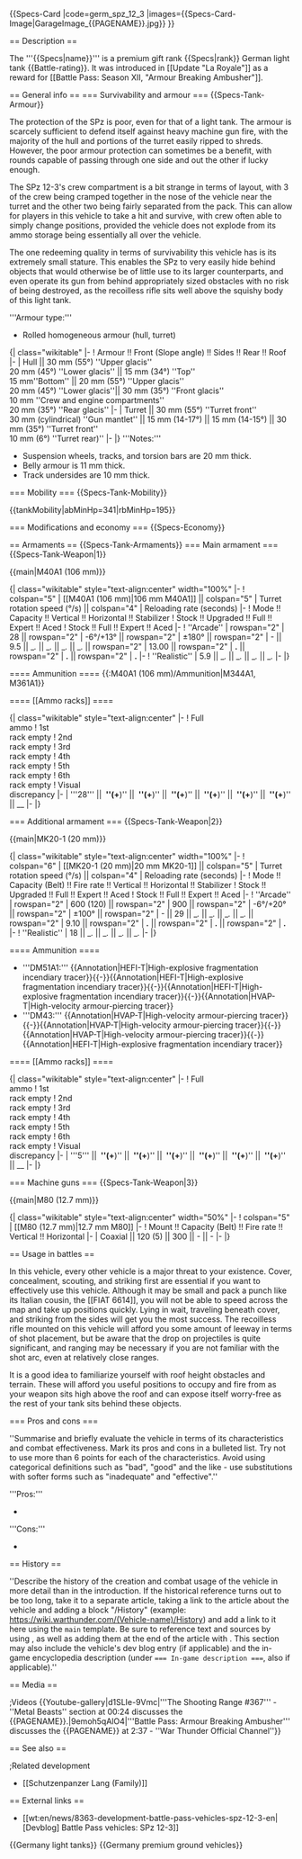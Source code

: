 {{Specs-Card
|code=germ_spz_12_3
|images={{Specs-Card-Image|GarageImage_{{PAGENAME}}.jpg}}
}}

== Description ==
<!-- ''In the description, the first part should be about the history of the creation and combat usage of the vehicle, as well as its key features. In the second part, tell the reader about the ground vehicle in the game. Insert a screenshot of the vehicle, so that if the novice player does not remember the vehicle by name, he will immediately understand what kind of vehicle the article is talking about.'' -->
The '''{{Specs|name}}''' is a premium gift rank {{Specs|rank}} German light tank {{Battle-rating}}. It was introduced in [[Update "La Royale"]] as a reward for [[Battle Pass: Season XII, "Armour Breaking Ambusher"]].

== General info ==
=== Survivability and armour ===
{{Specs-Tank-Armour}}
<!-- ''Describe armour protection. Note the most well protected and key weak areas. Appreciate the layout of modules as well as the number and location of crew members. Is the level of armour protection sufficient, is the placement of modules helpful for survival in combat? If necessary use a visual template to indicate the most secure and weak zones of the armour.'' -->
The protection of the SPz is poor, even for that of a light tank. The armour is scarcely sufficient to defend itself against heavy machine gun fire, with the majority of the hull and portions of the turret easily ripped to shreds. However, the poor armour protection can sometimes be a benefit, with rounds capable of passing through one side and out the other if lucky enough.

The SPz 12-3's crew compartment is a bit strange in terms of layout, with 3 of the crew being cramped together in the nose of the vehicle near the turret and the other two being fairly separated from the pack. This can allow for players in this vehicle to take a hit and survive, with crew often able to simply change positions, provided the vehicle does not explode from its ammo storage being essentially all over the vehicle.

The one redeeming quality in terms of survivability this vehicle has is its extremely small stature. This enables the SPz to very easily hide behind objects that would otherwise be of little use to its larger counterparts, and even operate its gun from behind appropriately sized obstacles with no risk of being destroyed, as the recoilless rifle sits well above the squishy body of this light tank.

'''Armour type:'''

* Rolled homogeneous armour (hull, turret)

{| class="wikitable"
|-
! Armour !! Front (Slope angle) !! Sides !! Rear !! Roof
|-
| Hull || 30 mm (55°) ''Upper glacis'' <br> 20 mm (45°) ''Lower glacis'' || 15 mm (34°) ''Top'' <br> 15 mm''Bottom'' || 20 mm (55°) ''Upper glacis'' <br> 20 mm (45°) ''Lower glacis''|| 30 mm (35°) ''Front glacis'' <br> 10 mm ''Crew and engine compartments'' <br> 20 mm (35°) ''Rear glacis''
|-
| Turret || 30 mm (55°) ''Turret front'' <br> 30 mm (cylindrical) ''Gun mantlet'' || 15 mm (14-17°) || 15 mm (14-15°) || 30 mm (35°) ''Turret front'' <br> 10 mm (6°) ''Turret rear)''
|-
|}
'''Notes:'''

* Suspension wheels, tracks, and torsion bars are 20 mm thick.
* Belly armour is 11 mm thick.
* Track undersides are 10 mm thick.

=== Mobility ===
{{Specs-Tank-Mobility}}
<!-- ''Write about the mobility of the ground vehicle. Estimate the specific power and manoeuvrability, as well as the maximum speed forwards and backwards.'' -->

{{tankMobility|abMinHp=341|rbMinHp=195}}

=== Modifications and economy ===
{{Specs-Economy}}

== Armaments ==
{{Specs-Tank-Armaments}}
=== Main armament ===
{{Specs-Tank-Weapon|1}}
<!-- ''Give the reader information about the characteristics of the main gun. Assess its effectiveness in a battle based on the reloading speed, ballistics and the power of shells. Do not forget about the flexibility of the fire, that is how quickly the cannon can be aimed at the target, open fire on it and aim at another enemy. Add a link to the main article on the gun: <code><nowiki>{{main|Name of the weapon}}</nowiki></code>. Describe in general terms the ammunition available for the main gun. Give advice on how to use them and how to fill the ammunition storage.'' -->
{{main|M40A1 (106 mm)}}

{| class="wikitable" style="text-align:center" width="100%"
|-
! colspan="5" | [[M40A1 (106 mm)|106 mm M40A1]] || colspan="5" | Turret rotation speed (°/s) || colspan="4" | Reloading rate (seconds)
|-
! Mode !! Capacity !! Vertical !! Horizontal !! Stabilizer
! Stock !! Upgraded !! Full !! Expert !! Aced
! Stock !! Full !! Expert !! Aced
|-
! ''Arcade''
| rowspan="2" | 28 || rowspan="2" | -6°/+13° || rowspan="2" | ±180° || rowspan="2" | - || 9.5 || __._ || __._ || __._ || __._ || rowspan="2" | 13.00 || rowspan="2" | __.__ || rowspan="2" | __.__ || rowspan="2" | __.__
|-
! ''Realistic''
| 5.9 || __._ || __._ || __._ || __._
|-
|}

==== Ammunition ====
{{:M40A1 (106 mm)/Ammunition|M344A1, M361A1}}

==== [[Ammo racks]] ====
<!-- [[File:Ammoracks_{{PAGENAME}}.png|right|thumb|x250px|[[Ammo racks]] of the {{PAGENAME}}]] -->
<!-- '''Last updated:''' -->
{| class="wikitable" style="text-align:center"
|-
! Full<br>ammo
! 1st<br>rack empty
! 2nd<br>rack empty
! 3rd<br>rack empty
! 4th<br>rack empty
! 5th<br>rack empty
! 6th<br>rack empty
! Visual<br>discrepancy
|-
| '''28''' || __&nbsp;''(+__)'' || __&nbsp;''(+__)'' || __&nbsp;''(+__)'' || __&nbsp;''(+__)'' || __&nbsp;''(+__)'' || __&nbsp;''(+__)'' || __
|-
|}

=== Additional armament ===
{{Specs-Tank-Weapon|2}}
<!-- ''Some tanks are armed with several guns in one or more turrets. Evaluate the additional weaponry and give advice on its use. Describe the ammunition available for additional weaponry. Give advice on about how to use them and how to fill the ammunition storage. If there is no additional weaponry remove this subsection.'' -->
{{main|MK20-1 (20 mm)}}

{| class="wikitable" style="text-align:center" width="100%"
|-
! colspan="6" | [[MK20-1 (20 mm)|20 mm MK20-1]] || colspan="5" | Turret rotation speed (°/s) || colspan="4" | Reloading rate (seconds)
|-
! Mode !! Capacity (Belt) !! Fire rate !! Vertical !! Horizontal !! Stabilizer
! Stock !! Upgraded !! Full !! Expert !! Aced
! Stock !! Full !! Expert !! Aced
|-
! ''Arcade''
| rowspan="2" | 600 (120) || rowspan="2" | 900 || rowspan="2" | -6°/+20° || rowspan="2" | ±100° || rowspan="2" | - || 29 || __._ || __._ || __._ || __._ || rowspan="2" | 9.10 || rowspan="2" | __.__ || rowspan="2" | __.__ || rowspan="2" | __.__
|-
! ''Realistic''
| 18 || __._ || __._ || __._ || __._
|-
|}

==== Ammunition ====

* '''DM51A1:''' {{Annotation|HEFI-T|High-explosive fragmentation incendiary tracer}}{{-}}{{Annotation|HEFI-T|High-explosive fragmentation incendiary tracer}}{{-}}{{Annotation|HEFI-T|High-explosive fragmentation incendiary tracer}}{{-}}{{Annotation|HVAP-T|High-velocity armour-piercing tracer}}
* '''DM43:''' {{Annotation|HVAP-T|High-velocity armour-piercing tracer}}{{-}}{{Annotation|HVAP-T|High-velocity armour-piercing tracer}}{{-}}{{Annotation|HVAP-T|High-velocity armour-piercing tracer}}{{-}}{{Annotation|HEFI-T|High-explosive fragmentation incendiary tracer}}

<!-- {{:MK20-1 (20 mm)/Ammunition|HVAP-T, HEFI-T}} -->

==== [[Ammo racks]] ====
<!-- [[File:Ammoracks_{{PAGENAME}}.png|right|thumb|x250px|[[Ammo racks]] of the {{PAGENAME}}]] -->
<!-- '''Last updated:''' -->
{| class="wikitable" style="text-align:center"
|-
! Full<br>ammo
! 1st<br>rack empty
! 2nd<br>rack empty
! 3rd<br>rack empty
! 4th<br>rack empty
! 5th<br>rack empty
! 6th<br>rack empty
! Visual<br>discrepancy
|-
| '''5''' || __&nbsp;''(+__)'' || __&nbsp;''(+__)'' || __&nbsp;''(+__)'' || __&nbsp;''(+__)'' || __&nbsp;''(+__)'' || __&nbsp;''(+__)'' || __
|-
|}

=== Machine guns ===
{{Specs-Tank-Weapon|3}}
<!-- ''Offensive and anti-aircraft machine guns not only allow you to fight some aircraft but also are effective against lightly armoured vehicles. Evaluate machine guns and give recommendations on its use.'' -->
{{main|M80 (12.7 mm)}}

{| class="wikitable" style="text-align:center" width="50%"
|-
! colspan="5" | [[M80 (12.7 mm)|12.7 mm M80]]
|-
! Mount !! Capacity (Belt) !! Fire rate !! Vertical !! Horizontal
|-
| Coaxial || 120 (5) || 300 || - || -
|-
|}

== Usage in battles ==
<!-- ''Describe the tactics of playing in the vehicle, the features of using vehicles in the team and advice on tactics. Refrain from creating a "guide" - do not impose a single point of view but instead give the reader food for thought. Describe the most dangerous enemies and give recommendations on fighting them. If necessary, note the specifics of the game in different modes (AB, RB, SB).'' -->
In this vehicle, every other vehicle is a major threat to your existence. Cover, concealment, scouting, and striking first are essential if you want to effectively use this vehicle. Although it may be small and pack a punch like its Italian cousin, the [[FIAT 6614]], you will not be able to speed across the map and take up positions quickly. Lying in wait, traveling beneath cover, and striking from the sides will get you the most success. The recoilless rifle mounted on this vehicle will afford you some amount of leeway in terms of shot placement, but be aware that the drop on projectiles is quite significant, and ranging may be necessary if you are not familiar with the shot arc, even at relatively close ranges. 

It is a good idea to familiarize yourself with roof height obstacles and terrain. These will afford you useful positions to occupy and fire from as your weapon sits high above the roof and can expose itself worry-free as the rest of your tank sits behind these objects. 

=== Pros and cons ===
<!-- ''Summarise and briefly evaluate the vehicle in terms of its characteristics and combat effectiveness. Mark its pros and cons in a bulleted list. Try not to use more than 6 points for each of the characteristics. Avoid using categorical definitions such as "bad", "good" and the like - use substitutions with softer forms such as "inadequate" and "effective".'' -->
''Summarise and briefly evaluate the vehicle in terms of its characteristics and combat effectiveness. Mark its pros and cons in a bulleted list. Try not to use more than 6 points for each of the characteristics. Avoid using categorical definitions such as "bad", "good" and the like - use substitutions with softer forms such as "inadequate" and "effective".''

'''Pros:'''

*

'''Cons:'''

*

== History ==
<!-- ''Describe the history of the creation and combat usage of the vehicle in more detail than in the introduction. If the historical reference turns out to be too long, take it to a separate article, taking a link to the article about the vehicle and adding a block "/History" (example: <nowiki>https://wiki.warthunder.com/(Vehicle-name)/History</nowiki>) and add a link to it here using the <code>main</code> template. Be sure to reference text and sources by using <code><nowiki><ref></ref></nowiki></code>, as well as adding them at the end of the article with <code><nowiki><references /></nowiki></code>. This section may also include the vehicle's dev blog entry (if applicable) and the in-game encyclopedia description (under <code><nowiki>=== In-game description ===</nowiki></code>, also if applicable).'' -->
''Describe the history of the creation and combat usage of the vehicle in more detail than in the introduction. If the historical reference turns out to be too long, take it to a separate article, taking a link to the article about the vehicle and adding a block "/History" (example: <nowiki>https://wiki.warthunder.com/(Vehicle-name)/History</nowiki>) and add a link to it here using the <code>main</code> template. Be sure to reference text and sources by using <code><nowiki><ref></ref></nowiki></code>, as well as adding them at the end of the article with <code><nowiki><references /></nowiki></code>. This section may also include the vehicle's dev blog entry (if applicable) and the in-game encyclopedia description (under <code><nowiki>=== In-game description ===</nowiki></code>, also if applicable).''

== Media ==
<!-- ''Excellent additions to the article would be video guides, screenshots from the game, and photos.'' -->

;Videos
{{Youtube-gallery|d1SLIe-9Vmc|'''The Shooting Range #367''' - ''Metal Beasts'' section at 00:24 discusses the {{PAGENAME}}.|9emoh5qAlO4|'''Battle Pass: Armour Breaking Ambusher''' discusses the {{PAGENAME}} at 2:37 - ''War Thunder Official Channel''}}

== See also ==
<!-- ''Links to the articles on the War Thunder Wiki that you think will be useful for the reader, for example:''
* ''reference to the series of the vehicles;''
* ''links to approximate analogues of other nations and research trees.'' -->

;Related development
* [[Schutzenpanzer Lang (Family)]]

== External links ==
<!-- ''Paste links to sources and external resources, such as:''
* ''topic on the official game forum;''
* ''other literature.'' -->

* [[wt:en/news/8363-development-battle-pass-vehicles-spz-12-3-en|[Devblog] Battle Pass vehicles: SPz 12-3]]

{{Germany light tanks}}
{{Germany premium ground vehicles}}